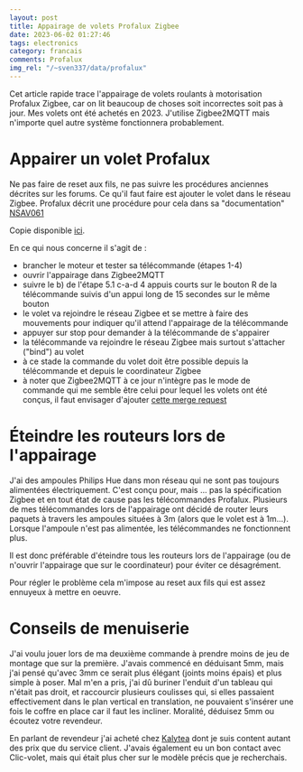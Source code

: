 ```yaml
---
layout: post
title: Appairage de volets Profalux Zigbee
date: 2023-06-02 01:27:46
tags: electronics
category: francais
comments: Profalux
img_rel: "/~sven337/data/profalux"
---
```


Cet article rapide trace l'appairage de volets roulants à motorisation Profalux Zigbee, car on lit beaucoup de choses soit incorrectes soit pas à jour.
Mes volets ont été achetés en 2023. J'utilise Zigbee2MQTT mais n'importe quel autre système fonctionnera probablement.

# Appairer un volet Profalux

Ne pas faire de reset aux fils, ne pas suivre les procédures anciennes décrites sur les forums. Ce qu'il faut faire est ajouter le volet dans le réseau Zigbee. Profalux décrit une procédure pour cela dans sa "documentation" [NSAV061](https://www.profalux-pro.com/download/1.%20Notices,%20Plans,%20Technique/1.%20Volets%20roulants/3.%20Moteurs%20Commandes%20et%20Accessoires/1.%20Moteur/Moteur%20Profalux%20Zigbee/Notice%20SAV%20Moteur%20Zigbee%203.0%20-%20A%20partir%20de%20Septembre%202021%20-%20NSAV061.pdf)

Copie disponible [ici](/~sven337/data/profalux/NSAV061.pdf).

En ce qui nous concerne il s'agit de : 
- brancher le moteur et tester sa télécommande (étapes 1-4)
- ouvrir l'appairage dans Zigbee2MQTT
- suivre le b) de l'étape 5.1 c-a-d 4 appuis courts sur le bouton R de la télécommande suivis d'un appui long de 15 secondes sur le même bouton
- le volet va rejoindre le réseau Zigbee et se mettre à faire des mouvements pour indiquer qu'il attend l'appairage de la télécommande
- appuyer sur stop pour demander à la télécommande de s'appairer
- la télécommande va rejoindre le réseau Zigbee mais surtout s'attacher ("bind") au volet
- à ce stade la commande du volet doit être possible depuis la télécommande et depuis le coordinateur Zigbee
- à noter que Zigbee2MQTT à ce jour n'intègre pas le mode de commande qui me semble être celui pour lequel les volets ont été conçus, il faut envisager d'ajouter [cette merge request](https://github.com/Koenkk/zigbee-herdsman-converters/pull/5788)

# Éteindre les routeurs lors de l'appairage

J'ai des ampoules Philips Hue dans mon réseau qui ne sont pas toujours alimentées électriquement. C'est conçu pour, mais ... pas la spécification Zigbee et en tout état de cause pas les télécommandes Profalux. Plusieurs de mes télécommandes lors de l'appairage ont décidé de router leurs paquets à travers les ampoules situées à 3m (alors que le volet est à 1m...). Lorsque l'ampoule n'est pas alimentée, les télécommandes ne fonctionnent plus.

Il est donc préférable d'éteindre tous les routeurs lors de l'appairage (ou de n'ouvrir l'appairage que sur le coordinateur) pour éviter ce désagrément. 

Pour régler le problème cela m'impose au reset aux fils qui est assez ennuyeux à mettre en oeuvre.

# Conseils de menuiserie

J'ai voulu jouer lors de ma deuxième commande à prendre moins de jeu de montage que sur la première. J'avais commencé en déduisant 5mm, mais j'ai pensé qu'avec 3mm ce serait plus élégant (joints moins épais) et plus simple à poser.
Mal m'en a pris, j'ai dû buriner l'enduit d'un tableau qui n'était pas droit, et raccourcir plusieurs coulisses qui, si elles passaient effectivement dans le plan vertical en translation, ne pouvaient s'insérer une fois le coffre en place car il faut les incliner.
Moralité, déduisez 5mm ou écoutez votre revendeur.

En parlant de revendeur j'ai acheté chez [Kalytea](https://www.kalytea.com) dont je suis content autant des prix que du service client. J'avais également eu un bon contact avec Clic-volet, mais qui était plus cher sur le modèle précis que je recherchais.

